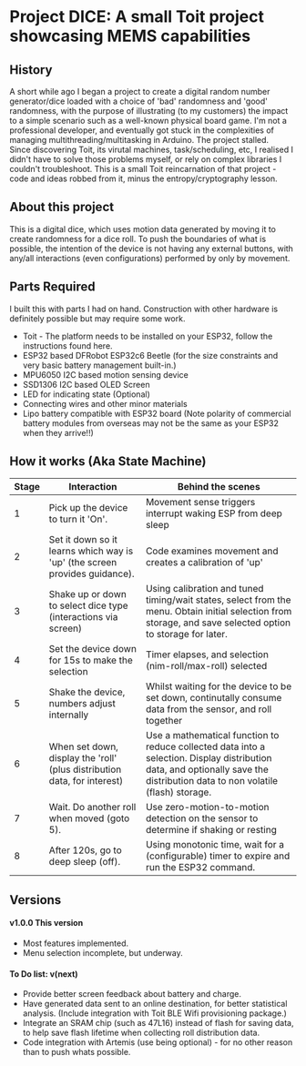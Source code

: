 # Project DICE: A small Toit project showcasing MEMS capabilities

## History
A short while ago I began a project to create a digital random number generator/dice loaded with a choice of 'bad'
randomness and 'good' randomness, with the purpose of illustrating (to my customers) the impact to a simple scenario such as a well-known physical board game.
I'm not a professional developer, and eventually got stuck in the complexities of managing multithreading/multitasking in Arduino.  The project stalled.  
Since discovering Toit, its virutal machines, task/scheduling, etc, I realised I didn't have to solve those problems 
myself, or rely on complex libraries I couldn't troubleshoot.  This is a small Toit reincarnation of that project - code and ideas robbed from it, minus
the entropy/cryptography lesson.

## About this project
This is a digital dice, which uses motion data generated by moving it to create randomness for a dice roll.
To push the boundaries of what is possible, the intention of the device is not having any external buttons,
with any/all interactions (even configurations) performed by only by movement.

## Parts Required
I built this with parts I had on hand.  Construction with other hardware is definitely possible but may require some work.
- Toit - The platform needs to be installed on your ESP32, follow the instructions found here.
- ESP32 based DFRobot ESP32c6 Beetle (for the size constraints and very basic battery management built-in.)
- MPU6050 I2C based motion sensing device
- SSD1306 I2C based OLED Screen
- LED for indicating state (Optional)
- Connecting wires and other minor materials
- Lipo battery compatible with ESP32 board (Note polarity of commercial battery modules from overseas may not be the same as your ESP32 when they arrive!!)

## How it works (Aka State Machine)
| Stage | Interaction | Behind the scenes |
| - | - | - |
| 1 | Pick up the device to turn it 'On'. | Movement sense triggers interrupt waking ESP from deep sleep |
| 2 | Set it down so it learns which way is 'up' (the screen provides guidance). | Code examines movement and creates a calibration of 'up' |
| 3 | Shake up or down to select dice type (interactions via screen) | Using calibration and tuned timing/wait states, select from the menu. Obtain initial selection from storage, and save selected option to storage for later. |
| 4 | Set the device down for 15s to make the selection | Timer elapses, and selection (nim-roll/max-roll) selected |
| 5 | Shake the device, numbers adjust internally | Whilst waiting for the device to be set down, continutally consume data from the sensor, and roll together |
| 6 | When set down, display the 'roll' (plus distribution data, for interest) | Use a mathematical function to reduce collected data into a selection.  Display distribution data, and optionally save the distribution data to non volatile (flash) storage. |
| 7 | Wait.  Do another roll when moved (goto 5). | Use zero-motion-to-motion detection on the sensor to determine if shaking or resting |
| 8 | After 120s, go to deep sleep (off).  | Using monotonic time, wait for a (configurable) timer to expire and run the ESP32 command. |

## Versions

#### v1.0.0 This version
- Most features implemented.
- Menu selection incomplete, but underway.

#### To Do list: v(next)
- Provide better screen feedback about battery and charge.
- Have generated data sent to an online destination, for better statistical analysis.  (Include integration with Toit BLE Wifi provisioning package.)
- Integrate an SRAM chip (such as 47L16) instead of flash for saving data, to help save flash lifetime when collecting roll distribution data.
- Code integration with Artemis (use being optional) - for no other reason than to push whats possible.
